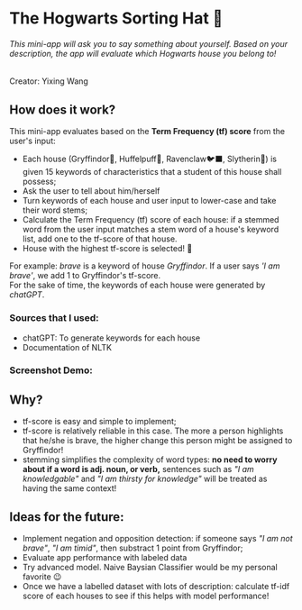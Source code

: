 # The Hogwarts Sorting Hat 🎩

###### This mini-app will ask you to say something about yourself. Based on your description, the app will evaluate which Hogwarts house you belong to!
Creator: Yixing Wang

## How does it work?
This mini-app evaluates based on the **Term Frequency (tf) score** from the user's input:

- Each house (Gryffindor🦁, Huffelpuff🦝, Ravenclaw🐦‍⬛, Slytherin🐍) is given 15 keywords of characteristics that a student of this house shall possess;
- Ask the user to tell about him/herself
- Turn keywords of each house and user input to lower-case and take their word stems;
- Calculate the Term Frequency (tf) score of each house: if a stemmed word from the user input matches a stem word of a house's keyword list, add one to the tf-score of that house.
- House with the highest tf-score is selected! 🔮

For example: _brave_ is a keyword of house _Gryffindor_. If a user says _'I am brave'_, we add 1 to Gryffindor's tf-score. </br>
For the sake of time, the keywords of each house were generated by _chatGPT_. 

### Sources that I used:
- chatGPT: To generate keywords for each house
- Documentation of NLTK

### Screenshot Demo:


## Why?
- tf-score is easy and simple to implement;
- tf-score is relatively reliable in this case. The more a person highlights that he/she is brave, the higher change this person might be assigned to Gryffindor!
- stemming simplifies the complexity of word types: **no need to worry about if a word is adj. noun, or verb,** sentences such as _"I am knowledgable"_ and _"I am thirsty for knowledge"_ will be treated as having the same context!


## Ideas for the future:
- Implement negation and opposition detection: if someone says _"I am not brave"_, _"I am timid"_, then substract 1 point from Gryffindor;
- Evaluate app performance with labeled data
- Try advanced model. Naive Baysian Classifier would be my personal favorite 😉
- Once we have a labelled dataset with lots of description: calculate tf-idf score of each houses to see if this helps with model performance!
